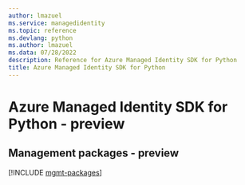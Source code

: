 ```yaml
---
author: lmazuel
ms.service: managedidentity
ms.topic: reference
ms.devlang: python
ms.author: lmazuel
ms.data: 07/28/2022
description: Reference for Azure Managed Identity SDK for Python
title: Azure Managed Identity SDK for Python
---
```

# Azure Managed Identity SDK for Python - preview

## Management packages - preview
[!INCLUDE [mgmt-packages](managed-identity-mgmt-index.md)]
